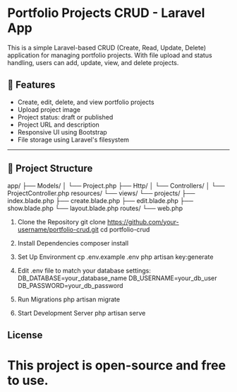 # Portfolio Projects CRUD - Laravel App

This is a simple Laravel-based CRUD (Create, Read, Update, Delete) application for managing portfolio projects. With file upload and status handling, users can add, update, view, and delete projects.

## 🔧 Features

- Create, edit, delete, and view portfolio projects
- Upload project image
- Project status: draft or published
- Project URL and description
- Responsive UI using Bootstrap
- File storage using Laravel's filesystem

---

## 📁 Project Structure

app/
├── Models/
│ └── Project.php
├── Http/
│ └── Controllers/
│ └── ProjectController.php
resources/
└── views/
└── projects/
├── index.blade.php
├── create.blade.php
├── edit.blade.php
├── show.blade.php
└── layout.blade.php
routes/
└── web.php


1. Clone the Repository
git clone https://github.com/your-username/portfolio-crud.git
cd portfolio-crud

2. Install Dependencies
composer install

3. Set Up Environment
cp .env.example .env
php artisan key:generate

4. Edit .env file to match your database settings:
DB_DATABASE=your_database_name
DB_USERNAME=your_db_user
DB_PASSWORD=your_db_password

5. Run Migrations
php artisan migrate

5. Start Development Server
php artisan serve


## License

This project is open-source and free to use.
=======

